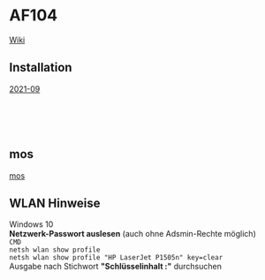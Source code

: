 # AF104

[Wiki](https://github.com/griemide/Home/wiki/AF104) 


## Installation

[2021-09](https://github.com/griemide/Shelly/tree/master/installation/readme.md)  
[]()  
[]()  
[]()  
[]()  
[]()  

## mos
[mos](https://github.com/griemide/mos)

## WLAN Hinweise

Windows 10  
**Netzwerk-Passwort auslesen** (auch ohne Adsmin-Rechte möglich)  
```CMD```  
```netsh wlan show profile```  
```netsh wlan show profile "HP LaserJet P1505n" key=clear```  
Ausgabe nach Stichwort **"Schlüsselinhalt :"** durchsuchen
